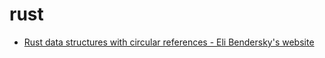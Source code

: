 rust
===

- [Rust data structures with circular references - Eli Bendersky's website](https://eli.thegreenplace.net/2021/rust-data-structures-with-circular-references/)